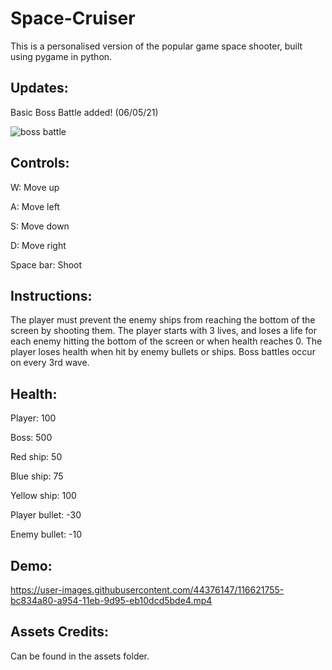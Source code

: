 # Space-Cruiser
This is a personalised version of the popular game space shooter, built using pygame in python.

Updates:
--------
Basic Boss Battle added! (06/05/21)

![boss battle](https://user-images.githubusercontent.com/44376147/117210974-78d38980-ae09-11eb-9e99-96bdd60db020.jpg)



Controls:
---------
W: Move up

A: Move left

S: Move down

D: Move right

Space bar: Shoot


Instructions:
-------------
The player must prevent the enemy ships from reaching the bottom of the screen by shooting them.
The player starts with 3 lives, and loses a life for each enemy hitting the bottom of the screen or when health reaches 0.
The player loses health when hit by enemy bullets or ships.
Boss battles occur on every 3rd wave.

Health:
-------
Player: 100 

Boss: 500

Red ship: 50

Blue ship: 75

Yellow ship: 100

Player bullet: -30

Enemy bullet: -10



Demo:
----

https://user-images.githubusercontent.com/44376147/116621755-bc834a80-a954-11eb-9d95-eb10dcd5bde4.mp4




Assets Credits:
---------------
Can be found in the assets folder.
